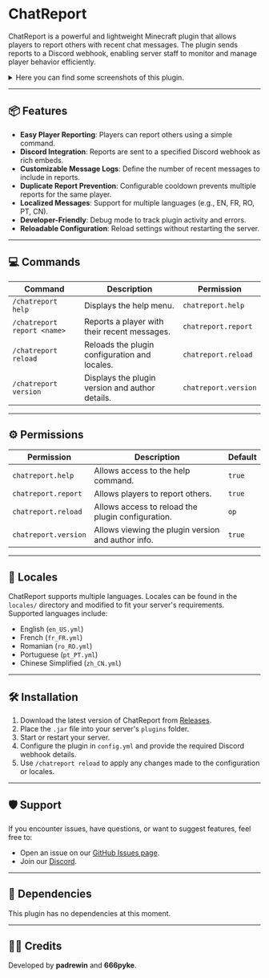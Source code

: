 # ChatReport

ChatReport is a powerful and lightweight Minecraft plugin that allows players to report others with recent chat messages. The plugin sends reports to a Discord webhook, enabling server staff to monitor and manage player behavior efficiently.<br>

<details>
<summary>Here you can find some screenshots of this plugin.</summary>
  
![image](https://github.com/user-attachments/assets/409260e3-6397-4d26-a3c9-f001e5947354)
![image](https://github.com/user-attachments/assets/ae1b6385-2f1c-4083-b2d4-83ff43529f78)
![image](https://github.com/user-attachments/assets/8fdb14e7-d4c8-48eb-813e-aac2c601824a)
</details>


---

## 📦 Features

- **Easy Player Reporting**: Players can report others using a simple command.
- **Discord Integration**: Reports are sent to a specified Discord webhook as rich embeds.
- **Customizable Message Logs**: Define the number of recent messages to include in reports.
- **Duplicate Report Prevention**: Configurable cooldown prevents multiple reports for the same player.
- **Localized Messages**: Support for multiple languages (e.g., EN, FR, RO, PT, CN).
- **Developer-Friendly**: Debug mode to track plugin activity and errors.
- **Reloadable Configuration**: Reload settings without restarting the server.

---

## 💻 Commands

| Command                     | Description                                      | Permission             |
|-----------------------------|--------------------------------------------------|------------------------|
| `/chatreport help`          | Displays the help menu.                         | `chatreport.help`      |
| `/chatreport report <name>` | Reports a player with their recent messages.    | `chatreport.report`    |
| `/chatreport reload`        | Reloads the plugin configuration and locales.   | `chatreport.reload`    |
| `/chatreport version`       | Displays the plugin version and author details. | `chatreport.version`   |

---

## ⚙ Permissions

| Permission          | Description                                          | Default |
|---------------------|------------------------------------------------------|---------|
| `chatreport.help`   | Allows access to the help command.                   | `true`  |
| `chatreport.report` | Allows players to report others.                     | `true`  |
| `chatreport.reload` | Allows access to reload the plugin configuration.    | `op`    |
| `chatreport.version`| Allows viewing the plugin version and author info.   | `true`  |

---

## 📝 Locales

ChatReport supports multiple languages. Locales can be found in the `locales/` directory and modified to fit your server's requirements. Supported languages include:

- English (`en_US.yml`)
- French (`fr_FR.yml`)
- Romanian (`ro_RO.yml`)
- Portuguese (`pt_PT.yml`)
- Chinese Simplified (`zh_CN.yml`)

---

## 🛠 Installation

1. Download the latest version of ChatReport from [Releases](https://github.com/Cold-Development/ChatReport/releases).
2. Place the `.jar` file into your server's `plugins` folder.
3. Start or restart your server.
4. Configure the plugin in `config.yml` and provide the required Discord webhook details.
5. Use `/chatreport reload` to apply any changes made to the configuration or locales.

---

## 🛡 Support

If you encounter issues, have questions, or want to suggest features, feel free to:
- Open an issue on our [GitHub Issues page](https://github.com/Cold-Development/ChatReport/issues).
- Join our [Discord](https://discord.colddev.dev).

---

## 🤝 Dependencies

This plugin has no dependencies at this moment.


---

## 👨‍💻 Credits

Developed by **padrewin** and **666pyke**.

